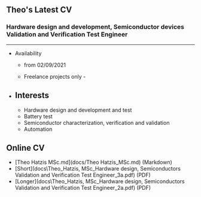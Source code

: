 ## Theo's Latest CV 

### Hardware design and development, Semiconductor devices Validation and Verification Test Engineer
----------------------------------------

- Availability

  - from 02/09/2021

  - Freelance projects only - 

    

- ## Interests

  	* Hardware design and development and test
  	* Battery test 
  	* Semiconductor characterization, verification and validation
  	* Automation  

  


## Online  CV

* [Theo Hatzis MSc.md](docs/Theo Hatzis_MSc.md)  (Markdown)
* [Short](docs\Theo_Hatzis, MSc_Hardware design, Semiconductors Validation and Verification Test Engineer_3a.pdf) (PDF)
* [Longer](docs\Theo_Hatzis, MSc_Hardware design, Semiconductors Validation and Verification Test Engineer_2a.pdf) (PDF)

